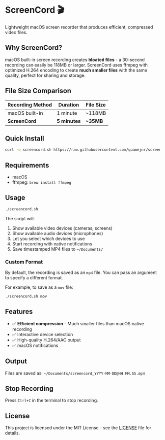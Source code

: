 # ScreenCord 🎬

Lightweight macOS screen recorder that produces efficient, compressed video files.

## Why ScreenCord?

macOS built-in screen recording creates **bloated files** - a 30-second recording can easily be 118MB or larger. ScreenCord uses ffmpeg with optimized H.264 encoding to create **much smaller files** with the same quality, perfect for sharing and storage.

## File Size Comparison

| Recording Method | Duration | File Size |
|-----------------|----------|-----------|
| macOS built-in | 1 minute | ~118MB |
| **ScreenCord** | **5 minutes** | **~35MB** |


## Quick Install

```bash
curl -o screencord.sh https://raw.githubusercontent.com/quamejnr/screencord/main/screencord.sh && chmod +x screencord.sh
```

## Requirements

- macOS
- ffmpeg: `brew install ffmpeg`

## Usage

```bash
./screencord.sh
```

The script will:
1. Show available video devices (cameras, screens)
2. Show available audio devices (microphones)
3. Let you select which devices to use
4. Start recording with native notifications
5. Save timestamped MP4 files to `~/Documents/`

### Custom Format

By default, the recording is saved as an `mp4` file. You can pass an argument to specify a different format.

For example, to save as a `mov` file:

```sh
./screencord.sh mov
```

## Features

- ✅ **Efficient compression** - Much smaller files than macOS native recording
- ✅ Interactive device selection
- ✅ High-quality H.264/AAC output
- ✅ macOS notifications

## Output

Files are saved as: `~/Documents/screencord_YYYY-MM-DD@HH.MM.SS.mp4`

## Stop Recording

Press `Ctrl+C` in the terminal to stop recording.

## License

This project is licensed under the MIT License - see the [LICENSE](LICENSE) file for details.
